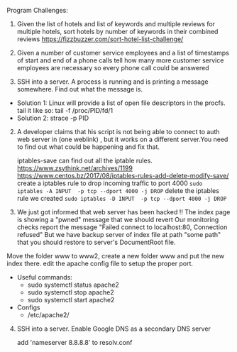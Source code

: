 Program Challenges:

1. Given the list of hotels and list of keywords and multiple reviews for multiple hotels, sort hotels by number of keywords in their combined reviews
   https://fizzbuzzer.com/sort-hotel-list-challenge/
   
2. Given a number of customer service employees and a list of timestamps of start and end of a phone calls tell how many more customer service employees are necessary so every phone call could be answered  
   
1. SSH into a server. A process is running and is printing a message somewhere. Find out what the message is.

  * Solution 1: Linux will provide a list of open file descriptors in the procfs. tail it like so: tail -f /proc/PID/fd/1 
  * Solution 2: strace -p PID
  
2. A developer claims that his script is not being able to connect to auth web server in (one weblink) , but it works on a different server.You need to find out what could be happening and fix that.

   iptables-save can find out all the iptable rules.
   https://www.zsythink.net/archives/1199
   https://www.centos.bz/2017/08/iptables-rules-add-delete-modify-save/
   create a iptables rule to drop incoming traffic to port 4000
   `sudo iptables -A INPUT  -p tcp --dport 4000 -j DROP`
   delete the iptables rule we created 
   `sudo iptables -D INPUT  -p tcp --dport 4000 -j DROP`
   
3. We just got informed that web server has been hacked !! The  index page is showing a "pwned" message that we should revert Our monitoring checks report the message "Failed connect to localhost:80, Connection refused" But we have backup server of index file at path "some path" that you should restore to server's DocumentRoot file.

  Move the folder www to www2, create a new folder www and put the new index there.
edit the apache config file to setup the proper port.

  * Useful commands:
  	* sudo systemctl status apache2
  	* sudo systemctl stop apache2
  	* sudo systemctl start apache2
  * Configs
    * /etc/apache2/

4. SSH into a server. Enable Google DNS as a secondary DNS server
   
   add 'nameserver 8.8.8.8' to resolv.conf
   

